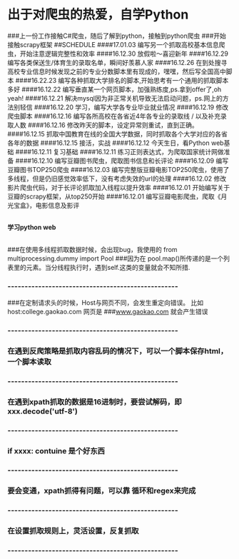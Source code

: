 **出于对爬虫的热爱，自学Python**
==========
###上一份工作接触C#爬虫，随后了解到python，接触到python爬虫 
###开始接触scrapy框架
##SCHEDULE
####17.01.03 编写另一个抓取高校基本信息爬虫，开始注意逻辑完整性和效率
####16.12.30 放假啦～喜迎新年
####16.12.29 编写各类保送生/体育生的录取名单，瞬间好羡慕人家
####16.12.26 在到处搜寻高校专业信息时候发现之前的专业分数脚本里有现成的，嘿嘿，然后写全国高中脚本
####16.22.23 编写各种抓取大学排名的脚本,开始思考有一个通用的抓取脚本多好
####16.12.22 编写垂直某一个网页脚本，加强熟练度,ps.拿到offer了,oh yeah!
####16.12.21 解决mysql因为非正常关机导致无法启动问题，ps.网上的方法别轻信
####16.12.20 学习，编写大学各专业毕业就业情况
####16.12.19 修改爬虫脚本
####16.12.16 编写各所高校在各省近4年各专业的录取线 / 以及补充录取人数
####16.12.16 修改昨天的脚本，设定异常则重试，直到正确。
####16.12.15 抓取中国教育在线的全国大学数据，同时抓取各个大学对应的各省各年的数据
####16.12.15 接活，实战
####16.12.12 今天生日，看Python web基础
####16.12.11 复习基础
####16.12.11 练习正则表达式，为爬取国家统计网做准备
####16.12.10 编写豆瓣图书爬虫，爬取图书信息和长评论
####16.12.09 编写豆瓣图书TOP250爬虫
####16.12.03 编写完整版豆瓣电影TOP250爬虫，使用了多线程，但是仍旧感觉效率低下，没有考虑失效的url的处理
####16.12.02 修改影片爬虫代码，对于长评论抓取加入线程以提升效率
####16.12.01 开始编写关于豆瓣的scrapy框架，从top250开始
####16.12.01 编写豆瓣电影爬虫，爬取《月光宝盒》，电影信息及影评

##
**学习python web**
## 

##
###在使用多线程抓取数据时候，会出现bug，我使用的 from multiprocessing.dummy import Pool
###因为在 pool.map()所传递的是一个列表里的元素。当分线程执行时，遇到self.这类的变量就会不知所措.
### --------------------------------------------------
###在定制请求头的时候，Host与网页不同，会发生重定向错误。 比如 host:college.gaokao.com 网页是
###www.gaokao.com 就会产生错误
### --------------------------------------------------
### 在遇到反爬策略是抓取内容乱码的情况下，可以一个脚本保存html，一个脚本读取
### --------------------------------------------------
### 在遇到xpath抓取的数据是16进制时，要尝试解码，即 xxx.decode('utf-8')
### --------------------------------------------------
### if xxxx: contuine 是个好东西
### --------------------------------------------------
### 要会变通，xpath抓得有问题，可以靠 循环和regex来完成
### --------------------------------------------------
### 在设置抓取规则上，灵活设置，反复抓取
### --------------------------------------------------
##

